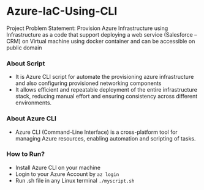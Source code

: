 # Azure-IaC-Using-CLI

Project Problem Statement: Provision Azure Infrastructure using Infrastructure as a code that support deploying a web service (Salesforce – CRM) on Virtual machine using docker container and can be accessible on public domain

### About Script

- It is Azure CLI script for automate the provisioning azure infrastructure and also configuring provisioned networking components
- It allows efficient and repeatable deployment of the entire infrastructure stack, reducing manual effort and ensuring consistency across different environments.

### About Azure CLI
- Azure CLI (Command-Line Interface) is a cross-platform tool for managing Azure resources, enabling automation and scripting of tasks.

### How to Run?
- Install Azure CLI on your machine
- Login to your Azure Account by `az login`
- Run .sh file in any Linux terminal `./myscript.sh`

